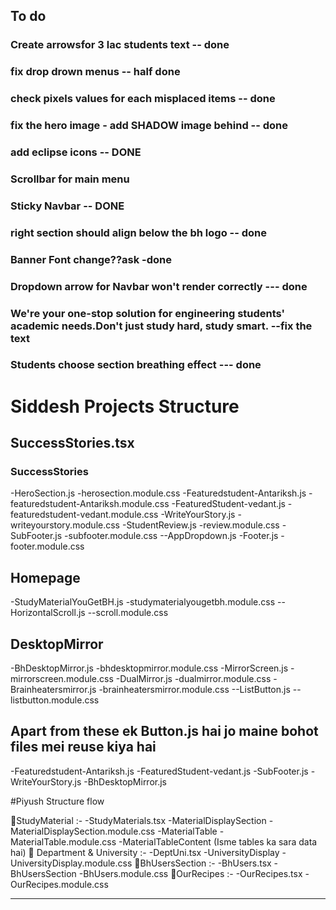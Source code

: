 ## To do

### Create arrowsfor 3 lac students text -- done

### fix drop drown menus -- half done

### check pixels values for each misplaced items -- done

### fix the hero image - add SHADOW image behind -- done

### add eclipse icons -- DONE

### Scrollbar for main menu

### Sticky Navbar -- DONE

### right section should align below the bh logo -- done

### Banner Font change??ask -done

### Dropdown arrow for Navbar won't render correctly --- done

### We're your one-stop solution for engineering students' academic needs.Don't just study hard, study smart. --fix the text

### Students choose section breathing effect --- done

# Siddesh Projects Structure

## SuccessStories.tsx

### SuccessStories

-HeroSection.js
-herosection.module.css
-Featuredstudent-Antariksh.js
-featuredstudent-Antariksh.module.css
-FeaturedStudent-vedant.js
-featuredstudent-vedant.module.css
-WriteYourStory.js
-writeyourstory.module.css
-StudentReview.js
-review.module.css
-SubFooter.js
-subfooter.module.css
--AppDropdown.js
-Footer.js
-footer.module.css

## Homepage

-StudyMaterialYouGetBH.js
-studymaterialyougetbh.module.css
--HorizontalScroll.js
--scroll.module.css

## DesktopMirror

-BhDesktopMirror.js
-bhdesktopmirror.module.css
-MirrorScreen.js
-mirrorscreen.module.css
-DualMirror.js
-dualmirror.module.css
-Brainheatersmirror.js
-brainheatersmirror.module.css
--ListButton.js
--listbutton.module.css

## Apart from these ek Button.js hai jo maine bohot files mei reuse kiya hai

-Featuredstudent-Antariksh.js
-FeaturedStudent-vedant.js
-SubFooter.js
-WriteYourStory.js
-BhDesktopMirror.js

#Piyush Structure flow

:open_file_folder:StudyMaterial :-
-StudyMaterials.tsx
-MaterialDisplaySection
-MaterialDisplaySection.module.css
-MaterialTable
-MaterialTable.module.css
-MaterialTableContent (Isme tables ka sara data hai)
:open_file_folder: Department & University :-
-DeptUni.tsx
-UniversityDisplay
-UniversityDisplay.module.css
:open_file_folder:BhUsersSection :-
-BhUsers.tsx
-BhUsersSection
-BhUsers.module.css
:open_file_folder:OurRecipes :-
-OurRecipes.tsx
-OurRecipes.module.css

---
